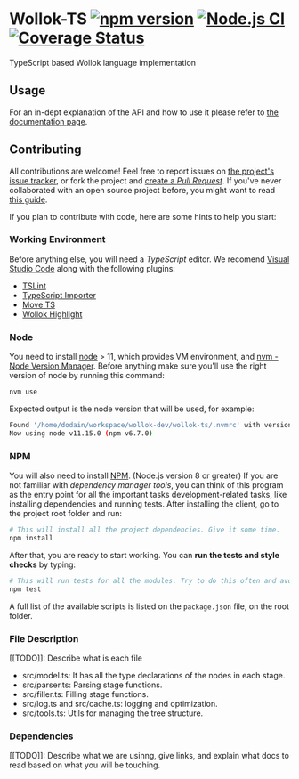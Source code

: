 # Wollok-TS [![npm version](https://badge.fury.io/js/wollok-ts.svg)](https://badge.fury.io/js/wollok-ts) [![Node.js CI](https://github.com/uqbar-project/wollok-ts/actions/workflows/node.js.yml/badge.svg)](https://github.com/uqbar-project/wollok-ts/actions/workflows/node.js.yml) [![Coverage Status](https://coveralls.io/repos/github/uqbar-project/wollok-ts/badge.svg?branch=master)](https://coveralls.io/github/uqbar-project/wollok-ts?branch=master)

TypeScript based Wollok language implementation

## Usage 

For an in-dept explanation of the API and how to use it please refer to [the documentation page](https://uqbar-project.github.io/wollok-ts/).


## Contributing

All contributions are welcome! Feel free to report issues on [the project's issue tracker](https://github.com/uqbar-project/wollok-ts/issues), or fork the project and [create a *Pull Request*](https://help.github.com/articles/creating-a-pull-request-from-a-fork/). If you've never collaborated with an open source project before, you might want to read [this guide](https://akrabat.com/the-beginners-guide-to-contributing-to-a-github-project/).

If you plan to contribute with code, here are some hints to help you start:


### Working Environment

Before anything else, you will need a *TypeScript* editor. We recomend [Visual Studio Code](https://code.visualstudio.com/) along with the following plugins:

- [TSLint](https://marketplace.visualstudio.com/items?itemName=ms-vscode.vscode-typescript-tslint-plugin)
- [TypeScript Importer](https://marketplace.visualstudio.com/items?itemName=pmneo.tsimporter)
- [Move TS](https://marketplace.visualstudio.com/items?itemName=stringham.move-ts)
- [Wollok Highlight](https://marketplace.visualstudio.com/items?itemName=uqbar.wollok-highlight)


### Node

You need to install [node](https://nodejs.org/es/) > 11, which provides VM environment, and [nvm - Node Version Manager](https://github.com/nvm-sh/nvm). Before anything make sure you'll use the right version of node by running this command:

```bash
nvm use
```

Expected output is the node version that will be used, for example:

```bash
Found '/home/dodain/workspace/wollok-dev/wollok-ts/.nvmrc' with version <v11.15.0>
Now using node v11.15.0 (npm v6.7.0)
```

### NPM

You will also need to install [NPM](https://www.npmjs.com/). (Node.js version 8 or greater) If you are not familiar with *dependency manager tools*, you can think of this program as the entry point for all the important tasks development-related tasks, like installing dependencies and running tests. After installing the client, go to the project root folder and run:

```bash
# This will install all the project dependencies. Give it some time.
npm install
```

After that, you are ready to start working. You can **run the tests and style checks** by typing:

```bash
# This will run tests for all the modules. Try to do this often and avoid commiting changes if any test fails.
npm test
```

A full list of the available scripts is listed on the `package.json` file, on the root folder.

### File Description
[[TODO]]: Describe what is each file

- src/model.ts: It has all the type declarations of the nodes in each stage. 
- src/parser.ts: Parsing stage functions.
- src/filler.ts: Filling stage functions.
- src/log.ts and src/cache.ts: logging and optimization.
- src/tools.ts: Utils for managing the tree structure.

### Dependencies
[[TODO]]: Describe what we are usinng, give links, and explain what docs to read based on what you will be touching.
